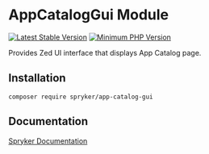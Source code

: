 # AppCatalogGui Module
[![Latest Stable Version](https://poser.pugx.org/spryker/app-catalog-gui/v/stable.svg)](https://packagist.org/packages/spryker/app-catalog-gui)
[![Minimum PHP Version](https://img.shields.io/badge/php-%3E%3D%208.2-8892BF.svg)](https://php.net/)

Provides Zed UI interface that displays App Catalog page.

## Installation

```
composer require spryker/app-catalog-gui
```

## Documentation

[Spryker Documentation](https://docs.spryker.com)
